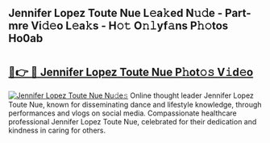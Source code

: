 ## Jennifer Lopez Toute Nue L𝚎a𝚔ed N𝚞𝚍e - Part-mre Vi𝚍𝚎o L𝚎a𝚔s - H𝚘𝚝 O𝚗𝚕yf𝚊ns P𝚑𝚘tos Ho0ab

# <h2><a href="http://kfbzjq.oniu.top/?m=Jennifer+Lopez+Toute+Nue">🔗👉 🔴 Jennifer Lopez Toute Nue P𝚑ot𝚘𝚜 V𝚒d𝚎o</a></h2>

[![Jennifer Lopez Toute Nue Nu𝚍e𝚜](https://i.imgur.com/0qMVB7G.gif)](http://kfbzjq.oniu.top/?m=Jennifer+Lopez+Toute+Nue)
Online thought leader Jennifer Lopez Toute Nue, known for disseminating dance and lifestyle knowledge, through performances and vlogs on social media. Compassionate healthcare professional Jennifer Lopez Toute Nue, celebrated for their dedication and kindness in caring for others.  
